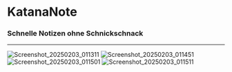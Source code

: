 # KatanaNote

### Schnelle Notizen ohne Schnickschnack
---

![Screenshot_20250203_011311](https://github.com/user-attachments/assets/241e1cff-7df3-418d-968a-164f6cce2bbf)
![Screenshot_20250203_011451](https://github.com/user-attachments/assets/6621338e-519b-4c04-844f-7803b0207c29)
![Screenshot_20250203_011501](https://github.com/user-attachments/assets/b5b0e36d-f502-43f5-a136-84493bcecaab)
![Screenshot_20250203_011511](https://github.com/user-attachments/assets/392df650-b22e-4161-af7d-06989c9956fb)
